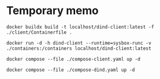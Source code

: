 # Temporary memo

```shell
docker buildx build -t localhost/dind-client:latest -f ./client/Containerfile .
```

```shell
docker run -d -h dind-client --runtime=sysbox-runc -v ./containers:/containers localhost/dind-client:latest
```

```shell
docker compose --file ./compose-client.yaml up -d
```

```shell
docker compose --file ./compose-dind.yaml up -d
```